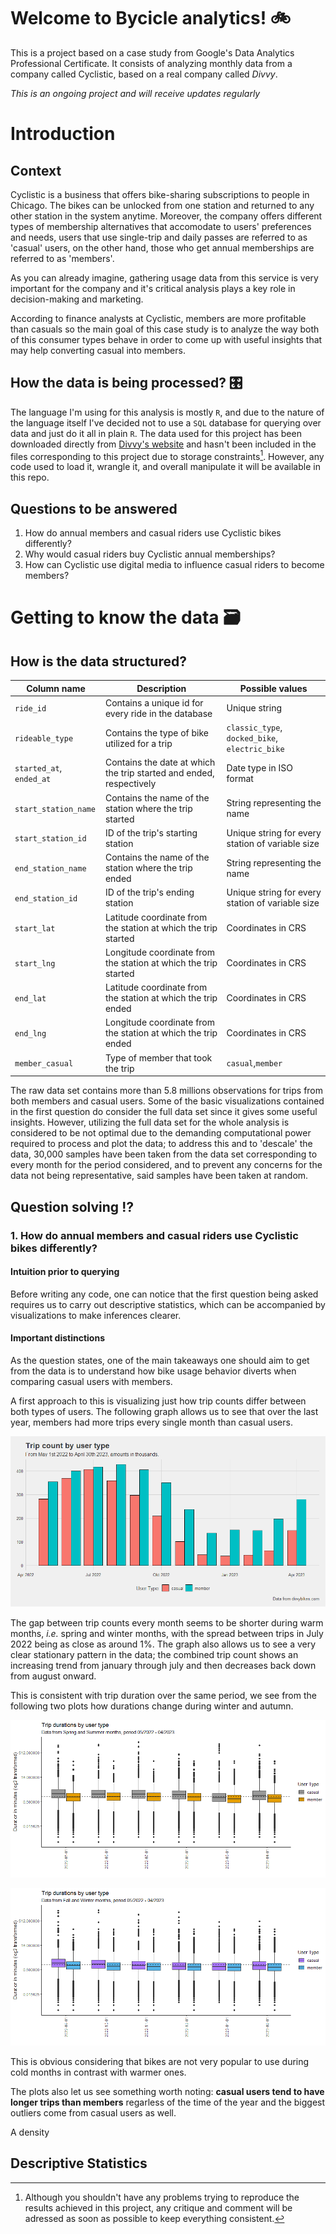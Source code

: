# Welcome to Bycicle analytics! :bike:
This is a project based on a case study from Google's Data Analytics Professional Certificate. It consists of analyzing monthly data from a company called Cyclistic, based on a real company called *Divvy*.

*This is an ongoing project and will receive updates regularly*

# Introduction
## Context
Cyclistic is a business that offers bike-sharing subscriptions to people in Chicago. The bikes can be unlocked from one station and
returned to any other station in the system anytime. Moreover, the company offers different types of membership alternatives that accomodate to users' preferences and needs, users that use single-trip and daily passes are referred to as 'casual' users, on the other hand, those who get annual memberships are referred to as 'members'. 

As you can already imagine, gathering usage data from this service is very important for the company and it's critical analysis plays a key role in decision-making and marketing.

According to finance analysts at Cyclistic, members are more profitable than casuals so the main goal of this case study is to analyze the way both of this consumer types behave in order to come up with useful insights that may help converting casual into members.

## How the data is being processed? :control_knobs:
The language I'm using for this analysis is mostly `R`, and due to the nature of the language itself I've decided not to use a `SQL` database for querying over data and just do it all in plain `R`. 
The data used for this project has been downloaded directly from [Divvy's website](https://divvybikes.com/system-data) and hasn't been included in the files corresponding to this project due to storage constraints[^1]. However, any code used to load it, wrangle it, and overall manipulate it will be available in this repo.

## Questions to be answered 
1. How do annual members and casual riders use Cyclistic bikes differently?
2. Why would casual riders buy Cyclistic annual memberships?
3. How can Cyclistic use digital media to influence casual riders to become members?

# Getting to know the data :card_file_box:
## How is the data structured?
| Column name | Description | Possible values |
| -- | -- | -- |
| `ride_id` | Contains a unique id for every ride in the database | Unique string |
| `rideable_type` | Contains the type of bike utilized for a trip | `classic_type`, `docked_bike`, `electric_bike` |
| `started_at`, `ended_at` | Contains the date at which the trip started and ended, respectively | Date type in ISO format |
| `start_station_name` | Contains the name of the station where the trip started | String representing the name |
| `start_station_id` | ID of the trip's starting station | Unique string for every station of variable size |
| `end_station_name` | Contains the name of the station where the trip ended | String representing the name |
| `end_station_id` | ID of the trip's ending station | Unique string for every station of variable size |
| `start_lat` | Latitude coordinate from the station at which the trip started | Coordinates in CRS |
| `start_lng` | Longitude coordinate from the station at which the trip started | Coordinates in CRS |
| `end_lat` | Latitude coordinate from the station at which the trip ended | Coordinates in CRS |
| `end_lng` | Longitude coordinate from the station at which the trip ended | Coordinates in CRS |
| `member_casual` | Type of member that took the trip|`casual`,`member`|

The raw data set contains more than 5.8 millions observations for trips from both members and casual users. Some of the basic visualizations contained in the first question do consider the full data set since it gives some useful insights. However, utilizing the full data set for the whole analysis is considered to be not optimal due to the demanding computational power required to process and plot the data; to address this and to 'descale' the data, 30,000 samples have been taken from the data set corresponding to every month for the period considered, and to prevent any concerns for the data not being representative, said samples have been taken at random.

## Question solving :interrobang:
### 1. How do annual members and casual riders use Cyclistic bikes differently?
#### Intuition prior to querying
Before writing any code, one can notice that the first question being asked requires us to carry out descriptive statistics, which can be accompanied by visualizations to make inferences clearer.

#### Important distinctions
As the question states, one of the main takeaways one should aim to get from the data is to understand how bike usage behavior diverts when comparing casual users with members.

A first approach to this is visualizing just how trip counts differ between both types of users. The following graph allows us to see that over the last year, members had more trips every single month than casual users.

![Trip count plot.](figs/plots/trip_count.png)

The gap between trip counts every month seems to be shorter during warm months, *i.e.* spring and winter months, with the spread between trips in July 2022 being as close as around 1%.
The graph also allows us to see a very clear stationary pattern in the data; the combined trip count shows an increasing trend from january through july and then decreases back down from august onward.

This is consistent with trip duration over the same period, we see from the following two plots how durations change during winter and autumn.

![Trip count plot.](figs/plots/bike_trip_durations_warm.png)

![Trip count plot.](figs/plots/bike_trip_durations_cold.png)

This is obvious considering that bikes are not very popular to use during cold months in contrast with warmer ones. 

The plots also let us see something worth noting: **casual users tend to have longer trips than members** regarless of the time of the year and the biggest outliers come from casual users as well.

A density 

## Descriptive Statistics

[^1]: Although you shouldn't have any problems trying to reproduce the results achieved in this project, any critique and comment will be adressed as soon as possible to keep everything consistent.
